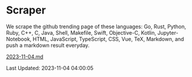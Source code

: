 # Scraper

We scrape the github trending page of these languages: Go, Rust, Python, Ruby, C++, C, Java, Shell, Makefile, Swift, Objective-C, Kotlin, Jupyter-Notebook, HTML, JavaScript, TypeScript, CSS, Vue, TeX, Markdown, and push a markdown result everyday.

[2023-11-04.md](https://github.com/yangwenmai/github-trending-backup/blob/master/2023-11-04.md)

Last Updated: 2023-11-04 04:00:05